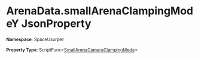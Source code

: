 # ArenaData.smallArenaClampingModeY JsonProperty

<small>**Namespace**: SpaceUsurper</small>

<small>**Property Type**: ScriptFunc&lt;[SmallArenaCameraClampingMode](../SmallArenaCameraClampingMode.md)&gt;</small>


